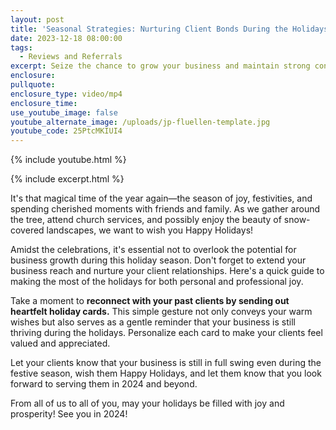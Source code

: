 ```yaml
---
layout: post
title: 'Seasonal Strategies: Nurturing Client Bonds During the Holidays'
date: 2023-12-18 08:00:00
tags:
  - Reviews and Referrals
excerpt: Seize the chance to grow your business and maintain strong connections.
enclosure:
pullquote:
enclosure_type: video/mp4
enclosure_time:
use_youtube_image: false
youtube_alternate_image: /uploads/jp-fluellen-template.jpg
youtube_code: 25PtcMKIUI4
---
```

{% include youtube.html %}

{% include excerpt.html %}

It's that magical time of the year again—the season of joy, festivities, and spending cherished moments with friends and family. As we gather around the tree, attend church services, and possibly enjoy the beauty of snow-covered landscapes, we want to wish you Happy Holidays!

Amidst the celebrations, it's essential not to overlook the potential for business growth during this holiday season. Don't forget to extend your business reach and nurture your client relationships. Here's a quick guide to making the most of the holidays for both personal and professional joy.

Take a moment to **reconnect with your past clients by sending out heartfelt holiday cards.** This simple gesture not only conveys your warm wishes but also serves as a gentle reminder that your business is still thriving during the holidays. Personalize each card to make your clients feel valued and appreciated.

Let your clients know that your business is still in full swing even during the festive season, wish them Happy Holidays, and let them know that you look forward to serving them in 2024 and beyond.&nbsp;

From all of us to all of you, may your holidays be filled with joy and prosperity! See you in 2024!